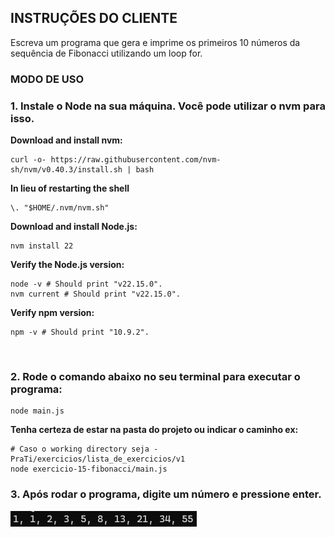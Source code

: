 ## INSTRUÇÕES DO CLIENTE

Escreva um programa que gera e imprime os primeiros 10 números da sequência de
 Fibonacci utilizando um loop for.

### MODO DE USO

### 1. Instale o Node na sua máquina. Você pode utilizar o nvm para isso. 
**Download and install nvm:**
```
curl -o- https://raw.githubusercontent.com/nvm-sh/nvm/v0.40.3/install.sh | bash
```

**In lieu of restarting the shell**
```
\. "$HOME/.nvm/nvm.sh"
```

**Download and install Node.js:**
```
nvm install 22
```

**Verify the Node.js version:**
```
node -v # Should print "v22.15.0".
nvm current # Should print "v22.15.0".
```

**Verify npm version:**
```
npm -v # Should print "10.9.2".
```

<br />

### 2. Rode o comando abaixo no seu terminal para executar o programa:
```
node main.js
```

**Tenha certeza de estar na pasta do projeto ou indicar o caminho ex:**
```
# Caso o working directory seja -PraTi/exercicios/lista_de_exercicios/v1
node exercicio-15-fibonacci/main.js
```

### 3. Após rodar o programa, digite um número e pressione enter.<br />
![alt text](../assets/fibonacci.png)

